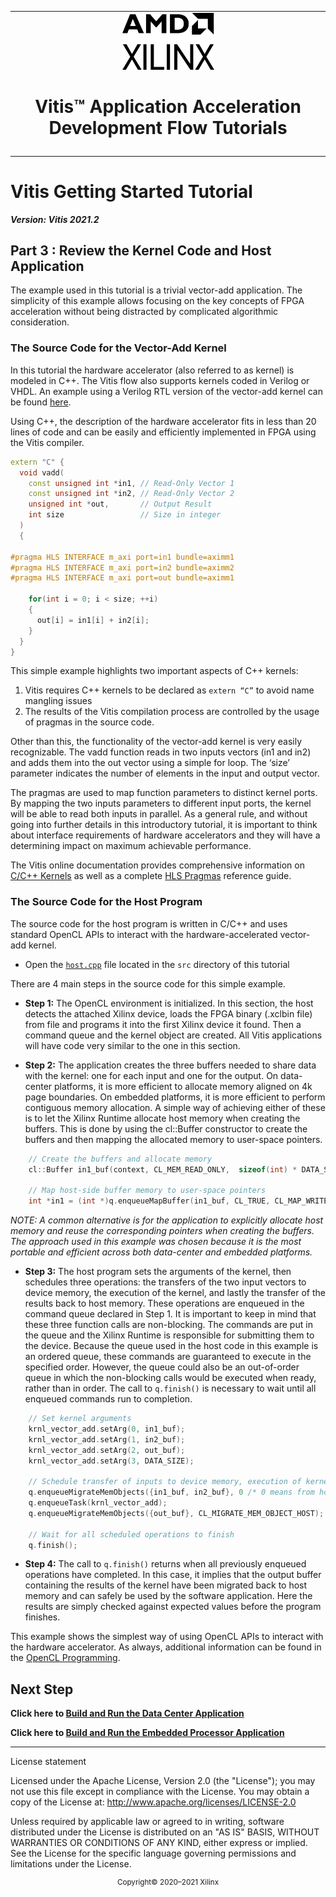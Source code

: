 ﻿<table class="sphinxhide">
 <tr>
   <td align="center"><img src="https://raw.githubusercontent.com/Xilinx/Image-Collateral/main/xilinx-logo.png" width="30%"/><h1>Vitis™ Application Acceleration Development Flow Tutorials</h1>
   </td>
 </tr>
 <tr>
 <td>
 </td>
 </tr>
</table>

# Vitis Getting Started Tutorial

***Version: Vitis 2021.2***

## Part 3 : Review the Kernel Code and Host Application

 The example used in this tutorial is a trivial vector-add application. The simplicity of this example allows focusing on the key concepts of FPGA acceleration without being distracted by complicated algorithmic consideration.

### The Source Code for the Vector-Add Kernel

In this tutorial the hardware accelerator (also referred to as kernel) is modeled in C++. The Vitis flow also supports kernels coded in Verilog or VHDL. An example using a Verilog RTL version of the vector-add kernel can be found [here](https://github.com/Xilinx/Vitis_Accel_Examples/tree/master/rtl_kernels/rtl_vadd).

Using C++, the description of the hardware accelerator fits in less than 20 lines of code and can be easily and efficiently implemented in FPGA using the Vitis compiler.

```cpp
extern "C" {
  void vadd(
    const unsigned int *in1, // Read-Only Vector 1
    const unsigned int *in2, // Read-Only Vector 2
    unsigned int *out,       // Output Result
    int size                 // Size in integer
  )
  {

#pragma HLS INTERFACE m_axi port=in1 bundle=aximm1
#pragma HLS INTERFACE m_axi port=in2 bundle=aximm2
#pragma HLS INTERFACE m_axi port=out bundle=aximm1

    for(int i = 0; i < size; ++i)
    {
      out[i] = in1[i] + in2[i];
    }
  }
}
```

This simple example highlights two important aspects of C++ kernels:

1. Vitis requires C++ kernels to be declared as `extern “C”` to avoid name mangling issues
2. The results of the Vitis compilation process are controlled by the usage of pragmas in the source code.

Other than this, the functionality of the vector-add kernel is very easily recognizable. The vadd function reads in two inputs vectors (in1 and in2) and adds them into the out vector using a simple for loop. The ‘size’ parameter indicates the number of elements in the input and output vector.

The pragmas are used to map function parameters to distinct kernel ports. By mapping the two inputs parameters to different input ports, the kernel will be able to read both inputs in parallel. As a general rule, and without going into further details in this introductory tutorial, it is important to think about interface requirements of hardware accelerators and they will have a determining impact on maximum achievable performance.

The Vitis online documentation provides comprehensive information on [C/C++ Kernels](https://docs.xilinx.com/r/en-US/ug1393-vitis-application-acceleration/C/C-Kernels) as well as a complete [HLS Pragmas](https://docs.xilinx.com/r/en-US/ug1393-vitis-application-acceleration/HLS-Pragmas) reference guide.

### The Source Code for the Host Program

The source code for the host program is written in C/C++ and uses standard OpenCL APIs to interact with the hardware-accelerated vector-add kernel.

* Open the [`host.cpp`](./example/src/host.cpp) file located in the `src` directory of this tutorial

There are 4 main steps in the source code for this simple example.

* **Step 1:** The OpenCL environment is initialized. In this section, the host detects the attached Xilinx device, loads the FPGA binary (.xclbin file) from file and programs it into the first Xilinx device it found. Then a command queue and the kernel object are created. All Vitis applications will have code very similar to the one in this section.

* **Step 2:** The application creates the three buffers needed to share data with the kernel: one for each input and one for the output. On data-center platforms, it is more efficient to allocate memory aligned on 4k page boundaries. On embedded platforms, it is more efficient to perform contiguous memory allocation. A simple way of achieving either of these is to let the Xilinx Runtime allocate host memory when creating the buffers. This is done by using the cl::Buffer constructor to create the buffers and then mapping the allocated memory to user-space pointers.

```cpp
    // Create the buffers and allocate memory   
    cl::Buffer in1_buf(context, CL_MEM_READ_ONLY,  sizeof(int) * DATA_SIZE, NULL, &err);

    // Map host-side buffer memory to user-space pointers
    int *in1 = (int *)q.enqueueMapBuffer(in1_buf, CL_TRUE, CL_MAP_WRITE, 0, sizeof(int) * DATA_SIZE);
```

*NOTE: A common alternative is for the application to explicitly allocate host memory and reuse the corresponding pointers when creating the buffers. The approach used in this example was chosen because it is the most portable and efficient across both data-center and embedded platforms.*

* **Step 3:** The host program sets the arguments of the kernel, then schedules three operations: the transfers of the two input vectors to device memory, the execution of the kernel, and lastly the transfer of the results back to host memory. These operations are enqueued in the command queue declared in Step 1. It is important to keep in mind that these three function calls are non-blocking. The commands are put in the queue and the Xilinx Runtime is responsible for submitting them to the device. Because the queue used in the host code in this example is an ordered queue, these commands are guaranteed to execute in the specified order. However, the queue could also be an out-of-order queue in which the non-blocking calls would be executed when ready, rather than in order. The call to `q.finish()` is necessary to wait until all enqueued commands run to completion. 

```cpp
    // Set kernel arguments
    krnl_vector_add.setArg(0, in1_buf);
    krnl_vector_add.setArg(1, in2_buf);
    krnl_vector_add.setArg(2, out_buf);
    krnl_vector_add.setArg(3, DATA_SIZE);

    // Schedule transfer of inputs to device memory, execution of kernel, and transfer of outputs back to host memory
    q.enqueueMigrateMemObjects({in1_buf, in2_buf}, 0 /* 0 means from host*/); 
    q.enqueueTask(krnl_vector_add);
    q.enqueueMigrateMemObjects({out_buf}, CL_MIGRATE_MEM_OBJECT_HOST);

    // Wait for all scheduled operations to finish
    q.finish();
```

* **Step 4:** The call to `q.finish()` returns when all previously enqueued operations have completed. In this case, it implies that the output buffer containing the results of the kernel have been migrated back to host memory and can safely be used by the software application. Here the results are simply checked against expected values before the program finishes.

This example shows the simplest way of using OpenCL APIs to interact with the hardware accelerator. As always, additional information can be found in the [OpenCL Programming](https://docs.xilinx.com/r/en-US/ug1393-vitis-application-acceleration/OpenCL-Programming).

## Next Step

  **Click here to [Build and Run the Data Center Application](./Part4-data_center.md)**

  **Click here to [Build and Run the Embedded Processor Application](./Part4-embedded_platform.md)**

*************************************
License statement

Licensed under the Apache License, Version 2.0 (the "License");
you may not use this file except in compliance with the License.
You may obtain a copy of the License at: http://www.apache.org/licenses/LICENSE-2.0

Unless required by applicable law or agreed to in writing, software
distributed under the License is distributed on an "AS IS" BASIS,
WITHOUT WARRANTIES OR CONDITIONS OF ANY KIND, either express or implied.
See the License for the specific language governing permissions and
limitations under the License.

<p class="sphinxhide" align="center"><sup>Copyright&copy; 2020–2021 Xilinx</sup></p>
